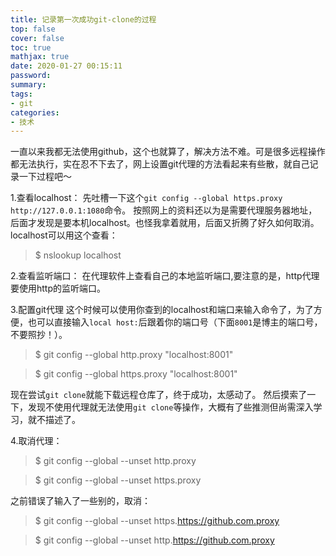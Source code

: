 ```yaml
---
title: 记录第一次成功git-clone的过程
top: false
cover: false
toc: true
mathjax: true
date: 2020-01-27 00:15:11
password:
summary:
tags:
- git
categories:
- 技术
---
```

一直以来我都无法使用github，这个也就算了，解决方法不难。可是很多远程操作都无法执行，实在忍不下去了，网上设置git代理的方法看起来有些散，就自己记录一下过程吧～

<!-- more -->

1.查看localhost：
先吐槽一下这个`git config --global https.proxy http://127.0.0.1:1080`命令。
按照网上的资料还以为是需要代理服务器地址，后面才发现是要本机localhost。也怪我拿着就用，后面又折腾了好久如何取消。localhost可以用这个查看：

> $ nslookup localhost


2.查看监听端口：
在代理软件上查看自己的本地监听端口,要注意的是，http代理要使用http的监听端口。

3.配置git代理
这个时候可以使用你查到的localhost和端口来输入命令了，为了方便，也可以直接输入`local host:`后跟着你的端口号（下面`8001`是博主的端口号，不要照抄！）。

> $ git config --global http.proxy "localhost:8001"

> $ git config --global https.proxy "localhost:8001"

现在尝试`git clone`就能下载远程仓库了，终于成功，太感动了。
然后摸索了一下，发现不使用代理就无法使用`git clone`等操作，大概有了些推测但尚需深入学习，就不描述了。

4.取消代理：

> $ git config --global --unset http.proxy

> $   git config --global --unset https.proxy

之前错误了输入了一些别的，取消：

> $  git config --global --unset https.https://github.com.proxy

> $ git config --global --unset http.https://github.com.proxy

